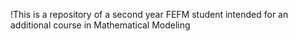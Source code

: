 !This is a repository of a second year FEFM student intended for an additional course in Mathematical Modeling